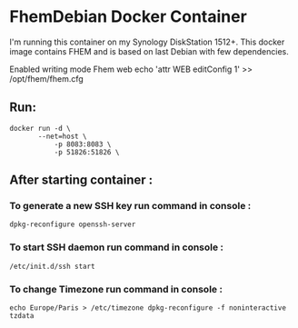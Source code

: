 # FhemDebian Docker Container

I'm running this container on my Synology DiskStation 1512+. This docker image contains FHEM and is based on last Debian with few dependencies.

Enabled writing mode Fhem web
echo 'attr WEB editConfig 1' >> /opt/fhem/fhem.cfg

## Run:
```
docker run -d \
	   --net=host \
           -p 8083:8083 \
           -p 51826:51826 \
```
## After starting container :

### To generate a new SSH key run command in console : 
```
dpkg-reconfigure openssh-server
```
### To start SSH daemon run command in console : 
```
/etc/init.d/ssh start
```
### To change Timezone run command in console : 
```
echo Europe/Paris > /etc/timezone dpkg-reconfigure -f noninteractive tzdata
```
